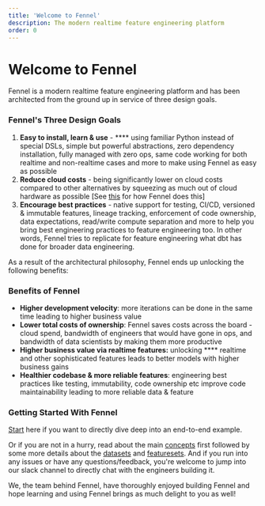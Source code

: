 ```yaml
---
title: 'Welcome to Fennel'
description: The modern realtime feature engineering platform
order: 0
---
```


# Welcome to Fennel

Fennel is a modern realtime feature engineering platform and has been architected from the ground up in service of three design goals.

### Fennel's Three Design Goals

1. **Easy to install, learn & use** - **** using familiar Python instead of special DSLs, simple but powerful abstractions, zero dependency installation, fully managed with zero ops, same code working for both realtime and non-realtime cases and more to make using Fennel as easy as possible
2. **Reduce cloud costs** - being significantly lower on cloud costs compared to other alternatives by squeezing as much out of cloud hardware as possible \[See [this](overview/cost-optimizations.md) for how Fennel does this]
3. **Encourage best practices** - native support for testing, CI/CD, versioned & immutable features, lineage tracking, enforcement of code ownership, data expectations, read/write compute separation and more to help you bring best engineering practices to feature engineering too. In other words, Fennel tries to replicate for feature engineering what dbt has done for broader data engineering.

As a result of the architectural philosophy, Fennel ends up unlocking the following benefits:

### Benefits of Fennel

* **Higher development velocity**: more iterations can be done in the same time leading to higher business value&#x20;
* **Lower total costs of ownership**: Fennel saves costs across the board - cloud spend, bandwidth of engineers that would have gone in ops, and bandwidth of data scientists by making them more productive
* **Higher business value via realtime features:** unlocking **** realtime and other sophisticated features leads to better models with higher business gains
* **Healthier codebase & more reliable features**: engineering best practices like testing, immutability, code ownership etc improve code maintainability leading to more reliable data & feature

### Getting Started With Fennel

[Start](getting-started/quickstart.md) here if you want to directly dive deep into an end-to-end example.&#x20;

Or if you are not in a hurry, read about the main [concepts](overview/concepts/) first followed by some more details about the [datasets](quick-start/examples/) and [featuresets](broken-reference). And if you run into any issues or have any questions/feedback, you're welcome to jump into our slack channel to directly chat with the engineers building it.&#x20;

We, the team behind Fennel, have thoroughly enjoyed building Fennel and hope learning and using Fennel brings as much delight to you as well!
